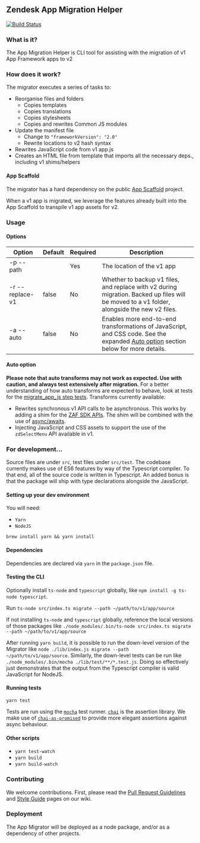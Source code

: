 ## Zendesk App Migration Helper

[![Build Status](https://travis-ci.com/zendesk/zendesk_app_migrator.svg?token=NrEwEcTp68fyVJNwBJNv&branch=master)](https://travis-ci.com/zendesk/zendesk_app_migrator)

### What is it?

The App Migration Helper is CLI tool for assisting with the migration of v1 App Framework apps to v2

### How does it work?

The migrator executes a series of tasks to:
- Reorganise files and folders
  - Copies templates
  - Copies translations
  - Copies stylesheets
  - Copies and rewrites Common JS modules
- Update the manifest file
  - Change to `"frameworkVersion": "2.0"`
  - Rewrite locations to v2 hash syntax
- Rewrites JavaScript code from v1 app.js
- Creates an HTML file from template that imports all the necessary deps., including v1 shims/helpers

#### App Scaffold

The migrator has a hard dependency on the public [App Scaffold](https://github.com/zendesk/app_scaffold) project.

When a v1 app is migrated, we leverage the features already built into the App Scaffold to transpile v1 app assets for v2.

### Usage

#### Options
|Option|Default|Required|Description|
|---|---|---|---|
|-p --path||Yes|The location of the v1 app|
|-r --replace-v1|false|No|Whether to backup v1 files, and replace with v2 during migration. Backed up files will be moved to a v1 folder, alongside the new v2 files.|
|-a --auto|false|No|Enables more end-to-end transformations of JavaScript, and CSS code.  See the expanded [Auto option](#auto-option) section below for more details.|

#### Auto option
__Please note that auto transforms may not work as expected.  Use with caution, and always test extensively after migration.__
For a better understanding of how auto transforms are expected to behave, look at tests for the [migrate\_app\_js step tests](https://github.com/zendesk/zendesk_app_migrator/blob/master/src/test/steps/migrate_app_js.test.ts).
Transforms currently available:
- Rewrites synchronous v1 API calls to be asynchronous.  This works by adding a shim for the [ZAF SDK APIs](https://developer.zendesk.com/apps/docs/apps-v2/api_reference).  The shim will be combined with the use of [async/awaits](https://developer.mozilla.org/en-US/docs/Web/JavaScript/Reference/Statements/async_function).
- Injecting JavaScript and CSS assets to support the use of the `zdSelectMenu` API available in v1.

### For development...

Source files are under `src`, test files under `src/test`.  The codebase currently makes use of ES6 features by way of the Typescript compiler.  To that end, all of the source code is written in Typescript.  An added bonus is that the package will ship with type declarations alongside the JavaScript.

#### Setting up your dev environment

You will need:

* `Yarn`
* `NodeJS`

`brew install yarn && yarn install`

#### Dependencies

Dependencies are declared via `yarn` in the `package.json` file.

#### Testing the CLI

Optionally install `ts-node` and `typescript` globally, like `npm install -g ts-node typescript`.

Run `ts-node src/index.ts migrate --path ~/path/to/v1/app/source`

If not installing `ts-node` and `typescript` globally, reference the local versions of those packages like `./node_modules/.bin/ts-node src/index.ts migrate --path ~/path/to/v1/app/source`

After running `yarn build`, it is possible to run the down-level version of the Migrator like `node ./lib/index.js migrate --path ~/path/to/v1/app/source`. Similarly, the down-level tests can be run like `./node_modules/.bin/mocha ./lib/test/**/*.test.js`.  Doing so effectively just demonstrates that the output from the Typescript compiler is valid JavaScript for NodeJS.

#### Running tests

`yarn test`

Tests are run using the [`mocha`](https://mochajs.org/) test runner. [`chai`](http://chaijs.com/) is the assertion library.  We make use of [`chai-as-promised`](https://github.com/domenic/chai-as-promised) to provide more elegant assertions against async behaviour.

#### Other scripts

- `yarn test-watch`
- `yarn build`
- `yarn build-watch`

### Contributing
We welcome contributions. First, please read the [Pull Request Guidelines](https://github.com/zendesk/zendesk_app_migrator/wiki/Pull-Request-Guidelines) and [Style Guide](https://github.com/zendesk/zendesk_app_migrator/wiki/Style-Guide) pages on our wiki.

### Deployment

The App Migrator will be deployed as a node package, and/or as a dependency of other projects.
